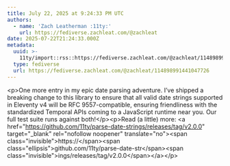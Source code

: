 ```yaml
---
title: July 22, 2025 at 9:24:33 PM UTC
authors:
  - name: 'Zach Leatherman :11ty:'
    url: https://fediverse.zachleat.com/@zachleat
date: 2025-07-22T21:24:33.000Z
metadata:
  uuid: >-
    11ty/import::rss::https://fediverse.zachleat.com/@zachleat/114898991441047726
  type: fediverse
  url: https://fediverse.zachleat.com/@zachleat/114898991441047726
---
```

\<p>One more entry in my epic date parsing adventure. I’ve shipped a breaking change to this library to ensure that all valid date strings supported in Eleventy v4 will be RFC 9557-compatible, ensuring friendliness with the standardized Temporal APIs coming to a JavaScript runtime near you. Our full test suite runs against both!\</p>\<p>Read (a little) more: \<a href="https://github.com/11ty/parse-date-strings/releases/tag/v2.0.0" target="\_blank" rel="nofollow noopener" translate="no">\<span class="invisible">https://\</span>\<span class="ellipsis">github.com/11ty/parse-date-str\</span>\<span class="invisible">ings/releases/tag/v2.0.0\</span>\</a>\</p>